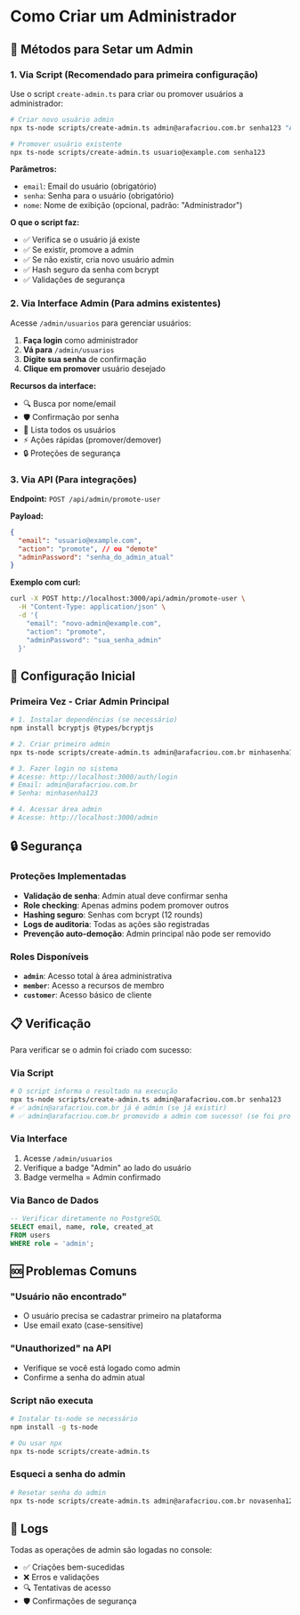 # Como Criar um Administrador

## 🔐 Métodos para Setar um Admin

### 1. **Via Script (Recomendado para primeira configuração)**

Use o script `create-admin.ts` para criar ou promover usuários a administrador:

```bash
# Criar novo usuário admin
npx ts-node scripts/create-admin.ts admin@arafacriou.com.br senha123 "Administrador"

# Promover usuário existente
npx ts-node scripts/create-admin.ts usuario@example.com senha123
```

**Parâmetros:**
- `email`: Email do usuário (obrigatório)
- `senha`: Senha para o usuário (obrigatório)
- `nome`: Nome de exibição (opcional, padrão: "Administrador")

**O que o script faz:**
- ✅ Verifica se o usuário já existe
- ✅ Se existir, promove a admin
- ✅ Se não existir, cria novo usuário admin
- ✅ Hash seguro da senha com bcrypt
- ✅ Validações de segurança

### 2. **Via Interface Admin (Para admins existentes)**

Acesse `/admin/usuarios` para gerenciar usuários:

1. **Faça login** como administrador
2. **Vá para** `/admin/usuarios`
3. **Digite sua senha** de confirmação
4. **Clique em promover** usuário desejado

**Recursos da interface:**
- 🔍 Busca por nome/email
- 🛡️ Confirmação por senha
- 👥 Lista todos os usuários
- ⚡ Ações rápidas (promover/demover)
- 🔒 Proteções de segurança

### 3. **Via API (Para integrações)**

**Endpoint:** `POST /api/admin/promote-user`

**Payload:**
```json
{
  "email": "usuario@example.com",
  "action": "promote", // ou "demote"
  "adminPassword": "senha_do_admin_atual"
}
```

**Exemplo com curl:**
```bash
curl -X POST http://localhost:3000/api/admin/promote-user \
  -H "Content-Type: application/json" \
  -d '{
    "email": "novo-admin@example.com",
    "action": "promote",
    "adminPassword": "sua_senha_admin"
  }'
```

## 🚀 Configuração Inicial

### Primeira Vez - Criar Admin Principal

```bash
# 1. Instalar dependências (se necessário)
npm install bcryptjs @types/bcryptjs

# 2. Criar primeiro admin
npx ts-node scripts/create-admin.ts admin@arafacriou.com.br minhasenha123 "Super Admin"

# 3. Fazer login no sistema
# Acesse: http://localhost:3000/auth/login
# Email: admin@arafacriou.com.br
# Senha: minhasenha123

# 4. Acessar área admin
# Acesse: http://localhost:3000/admin
```

## 🔒 Segurança

### Proteções Implementadas

- **Validação de senha**: Admin atual deve confirmar senha
- **Role checking**: Apenas admins podem promover outros
- **Hashing seguro**: Senhas com bcrypt (12 rounds)
- **Logs de auditoria**: Todas as ações são registradas
- **Prevenção auto-demoção**: Admin principal não pode ser removido

### Roles Disponíveis

- **`admin`**: Acesso total à área administrativa
- **`member`**: Acesso a recursos de membro
- **`customer`**: Acesso básico de cliente

## 📋 Verificação

Para verificar se o admin foi criado com sucesso:

### Via Script
```bash
# O script informa o resultado na execução
npx ts-node scripts/create-admin.ts admin@arafacriou.com.br senha123
# ✅ admin@arafacriou.com.br já é admin (se já existir)
# ✅ admin@arafacriou.com.br promovido a admin com sucesso! (se foi promovido)
```

### Via Interface
1. Acesse `/admin/usuarios`
2. Verifique a badge "Admin" ao lado do usuário
3. Badge vermelha = Admin confirmado

### Via Banco de Dados
```sql
-- Verificar diretamente no PostgreSQL
SELECT email, name, role, created_at 
FROM users 
WHERE role = 'admin';
```

## 🆘 Problemas Comuns

### "Usuário não encontrado"
- O usuário precisa se cadastrar primeiro na plataforma
- Use email exato (case-sensitive)

### "Unauthorized" na API
- Verifique se você está logado como admin
- Confirme a senha do admin atual

### Script não executa
```bash
# Instalar ts-node se necessário
npm install -g ts-node

# Ou usar npx
npx ts-node scripts/create-admin.ts
```

### Esqueci a senha do admin
```bash
# Resetar senha do admin
npx ts-node scripts/create-admin.ts admin@arafacriou.com.br novasenha123
```

## 📝 Logs

Todas as operações de admin são logadas no console:
- ✅ Criações bem-sucedidas
- ❌ Erros e validações
- 🔍 Tentativas de acesso
- 🛡️ Confirmações de segurança